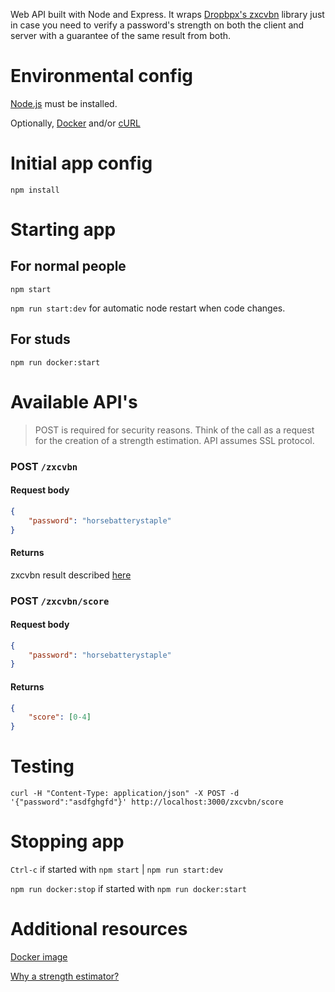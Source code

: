 Web API built with Node and Express.  It wraps
[Dropbpx's zxcvbn](https://github.com/dropbox/zxcvbn) library just in case
you need to verify a password's strength on both the client and server 
with a guarantee of the same result from both.

# Environmental config

[Node.js](https://nodejs.org) must be installed.

Optionally, [Docker](https://www.docker.com/) and/or 
[cURL](https://curl.haxx.se/)

# Initial app config
`npm install`

# Starting app

## For normal people

`npm start`

`npm run start:dev` for automatic node restart when code changes.

## For studs

 `npm run docker:start`
 
# Available API's

> POST is required for security reasons.  Think of the call as a request 
for the creation of a strength estimation.  API assumes SSL protocol.

### POST `/zxcvbn`

#### Request body 
```json
{ 
    "password": "horsebatterystaple" 
}
```
#### Returns 
zxcvbn result described [here](https://github.com/dropbox/zxcvbn#usage)

### POST `/zxcvbn/score` 

#### Request body 
```json
{ 
    "password": "horsebatterystaple" 
}
```
   
#### Returns 
```json
{ 
    "score": [0-4] 
}
```

# Testing

`curl -H "Content-Type: application/json" -X POST -d '{"password":"asdfghgfd"}' http://localhost:3000/zxcvbn/score`

# Stopping app
`Ctrl-c` if started with `npm start` | `npm run start:dev`

`npm run docker:stop` if started with `npm run docker:start`

# Additional resources

[Docker image](https://hub.docker.com/r/wcjr/zxcvbn-api)

[Why a strength estimator?](https://blogs.dropbox.com/tech/2012/04/zxcvbn-realistic-password-strength-estimation)
